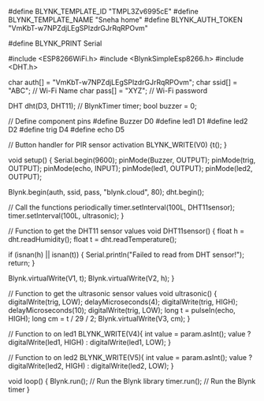 #define BLYNK_TEMPLATE_ID "TMPL3Zv6995cE"
#define BLYNK_TEMPLATE_NAME "Sneha home"
#define BLYNK_AUTH_TOKEN "VmKbT-w7NPZdjLEgSPlzdrGJrRqRPOvm"

#define BLYNK_PRINT Serial

#include <ESP8266WiFi.h>
#include <BlynkSimpleEsp8266.h>
#include <DHT.h>

char auth[] = "VmKbT-w7NPZdjLEgSPlzdrGJrRqRPOvm"; 
char ssid[] = "ABC"; //         Wi-Fi Name
char pass[] = "XYZ"; //         Wi-Fi password

DHT dht(D3, DHT11); // 
BlynkTimer timer;
bool buzzer = 0;

// Define component pins
#define Buzzer D0
#define led1 D1
#define led2 D2
#define trig D4
#define echo D5


// Button handler for PIR sensor activation
BLYNK_WRITE(V0) {t();
}

void setup() {
  Serial.begin(9600);
  pinMode(Buzzer, OUTPUT);
  pinMode(trig, OUTPUT);
  pinMode(echo, INPUT);
  pinMode(led1, OUTPUT);
  pinMode(led2, OUTPUT);
  
  Blynk.begin(auth, ssid, pass, "blynk.cloud", 80);
  dht.begin();

  // Call the functions periodically
  timer.setInterval(100L, DHT11sensor);
  timer.setInterval(100L, ultrasonic);
}

// Function to get the DHT11 sensor values
void DHT11sensor() {
  float h = dht.readHumidity();
  float t = dht.readTemperature();

  if (isnan(h) || isnan(t)) {
    Serial.println("Failed to read from DHT sensor!");
    return;
  }

  Blynk.virtualWrite(V1, t);
  Blynk.virtualWrite(V2, h);
}


// Function to get the ultrasonic sensor values
void ultrasonic() {
  digitalWrite(trig, LOW);
  delayMicroseconds(4);
  digitalWrite(trig, HIGH);
  delayMicroseconds(10);
  digitalWrite(trig, LOW);
  long t = pulseIn(echo, HIGH);
  long cm = t / 29 / 2;
  Blynk.virtualWrite(V3, cm);
}



// Function to on led1
BLYNK_WRITE(V4){
  int value = param.asInt();
  value ? digitalWrite(led1, HIGH) : digitalWrite(led1, LOW);
  }

// Function to on led2
BLYNK_WRITE(V5){
  int value = param.asInt();
  value ? digitalWrite(led2, HIGH) : digitalWrite(led2, LOW);
  }
  
void loop() {
  Blynk.run(); // Run the Blynk library
  timer.run(); // Run the Blynk timer
}


